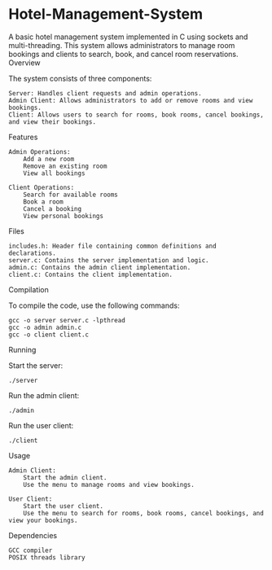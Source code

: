 # Hotel-Management-System

A basic hotel management system implemented in C using sockets and multi-threading. This system allows administrators to manage room bookings and clients to search, book, and cancel room reservations.
Overview

The system consists of three components:

    Server: Handles client requests and admin operations.
    Admin Client: Allows administrators to add or remove rooms and view bookings.
    Client: Allows users to search for rooms, book rooms, cancel bookings, and view their bookings.

Features

    Admin Operations:
        Add a new room
        Remove an existing room
        View all bookings

    Client Operations:
        Search for available rooms
        Book a room
        Cancel a booking
        View personal bookings

Files

    includes.h: Header file containing common definitions and declarations.
    server.c: Contains the server implementation and logic.
    admin.c: Contains the admin client implementation.
    client.c: Contains the client implementation.

Compilation

To compile the code, use the following commands:

    gcc -o server server.c -lpthread
    gcc -o admin admin.c
    gcc -o client client.c

Running

Start the server:

    ./server
    

Run the admin client:

    ./admin
    

Run the user client:

    ./client
    

Usage

    Admin Client:
        Start the admin client.
        Use the menu to manage rooms and view bookings.

    User Client:
        Start the user client.
        Use the menu to search for rooms, book rooms, cancel bookings, and view your bookings.

Dependencies

    GCC compiler
    POSIX threads library
